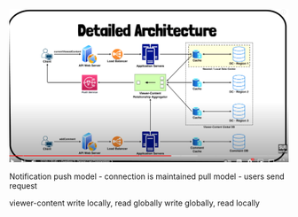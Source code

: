 ![](https://raw.githubusercontent.com/lambda826/My-Notebook/master/999%20Resource/Live%20Commenting.png)

Notification
push model - connection is maintained
pull model - users send request

viewer-content
write locally, read globally
write globally, read locally



<!--stackedit_data:
eyJoaXN0b3J5IjpbMTk3MTg5NzI1MSwxOTMwOTQ5NDkxLC0xOD
Y4ODc5NTMyLDczMDk5ODExNl19
-->